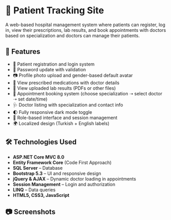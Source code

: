 # 🏥 Patient Tracking Site

A web-based hospital management system where patients can register, log in, view their prescriptions, lab results, and book appointments with doctors based on specialization and doctors can manage their patients.

## 🚀 Features

- 👤 Patient registration and login system
- 🔐 Password update with validation
- 📷 Profile photo upload and gender-based default avatar
- 🧾 View prescribed medications with doctor details
- 📁 View uploaded lab results (PDFs or other files)
- 📅 Appointment booking system (choose specialization ➝ select doctor ➝ set date/time)
- 🩺 Doctor listing with specialization and contact info
- 🌓 Fully responsive dark mode toggle
- 📄 Role-based interface and session management
- 🌍 Localized design (Turkish + English labels)

## 🛠️ Technologies Used

- **ASP.NET Core MVC 8.0**
- **Entity Framework Core** (Code First Approach)
- **SQL Server** – Database
- **Bootstrap 5.3** – UI and responsive design
- **jQuery & AJAX** – Dynamic doctor loading in appointments
- **Session Management** – Login and authorization
- **LINQ** – Data queries
- **HTML5, CSS3, JavaScript**

## 📷 Screenshots




